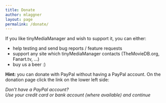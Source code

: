```yaml
---
title: Donate
author: mlaggner
layout: page
permalink: /donate/
---
```

If you like tinyMediaManager and wish to support it, you can either:

* help testing and send bug reports / feature requests
* support any site which tinyMediaManager contacts (TheMovieDB.org, Fanart.tv, &#8230;)
* buy us a beer :)

<a href="{{ site.url }}/donate.php" target="\_blank" rel="nofollow"><img alt="" src="https://www.paypalobjects.com/webstatic/en_US/btn/btn_donate_pp_142x27.png" /></a>  
**Hint:** you can donate with PayPal without having a PayPal account. On the donation page click the link on the lower left side:

_Don't have a PayPal account?  
Use your credit card or bank account (where available) and continue_
